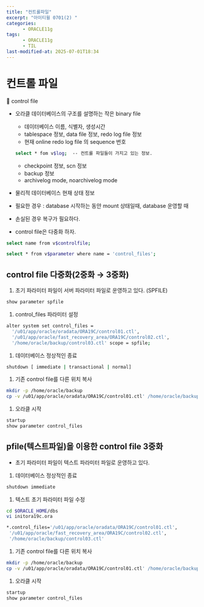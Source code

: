 ```yaml
---
title: "컨트롤파일"
excerpt: "아이티윌 0701(2) "
categories:
      - ORACLE11g
tags:
      - ORACLE11g
      - TIL
last-modified-at: 2025-07-01T18:34
---
```


# 컨트롤 파일

📍 control file

- 오라클 데이터베이스의 구조를 설명하는 작은 binary file
    - 데이터베이스 이름, 식별자, 생성시간
    - tablespace 정보, data file 정보, redo log file 정보
    - 현재 online redo log file 의 sequence 번호
    
    ```bash
    select * fom v$log;  -- 컨트롤 파일들이 가지고 있는 정보.
    ```
    
    - checkpoint 정보, scn 정보
    - backup 정보
    - archivelog mode, noarchivelog mode
- 물리적 데이터베이스 현재 상태 정보
- 필요한 경우 : database 시작하는 동안 mount 상태일때, database 운영할 때
- 손실된 경우 복구가 필요하다.
- control file은 다중화 하자.

```bash
select name from v$controlfile;
```

```bash
select * from v$parameter where name = 'control_files';
```

## control file 다중화(2중화 → 3중화)

1. 초기 파라미터 파일이 서버 파라미터 파일로 운영하고 있다. (SPFILE)

```bash
show parameter spfile
```

1. control_files 파라미터 설정

```bash
alter system set control_files =
  '/u01/app/oracle/oradata/ORA19C/control01.ctl',
  '/u01/app/oracle/fast_recovery_area/ORA19C/control02.ctl',
  '/home/oracle/backup/control03.ctl' scope = spfile;
```

1. 데이터베이스 정상적인 종료

```bash
shutdown [ immediate | transactional | normal]
```

1. 기존 control file를 다른 위치 복사 

```bash
mkdir -p /home/oracle/backup
cp -v /u01/app/oracle/oradata/ORA19C/control01.ctl' /home/oracle/backup/control03.ctl
```

1. 오라클 시작

```bash
startup
show parameter control_files
```

## pfile(텍스트파일)을 이용한 control file 3중화

- 초기 파라미터 파일이 텍스트 파라미터 파일로 운영하고 있다.
1. 데이터베이스 정상적인 종료

```bash
shutdown immediate
```

1. 텍스트 초기 파라미터 파일 수정

```bash
cd $ORACLE_HOME/dbs
vi initora19c.ora

*.control_files='/u01/app/oracle/oradata/ORA19C/control01.ctl',
 '/u01/app/oracle/fast_recovery_area/ORA19C/control02.ctl',
 '/home/oracle/backup/control03.ctl'
```

1. 기존 control file를 다른 위치 복사 

```bash
mkdir -p /home/oracle/backup
cp -v /u01/app/oracle/oradata/ORA19C/control01.ctl' /home/oracle/backup/control03.ctl
```

1. 오라클 시작

```bash
startup
show parameter control_files
```